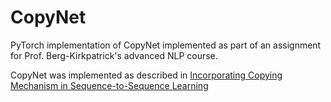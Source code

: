 # CopyNet

PyTorch implementation of CopyNet implemented as part of an assignment for Prof. Berg-Kirkpatrick's advanced NLP course.  

CopyNet was implemented as described in [Incorporating Copying Mechanism in Sequence-to-Sequence Learning](https://arxiv.org/abs/1603.06393)

